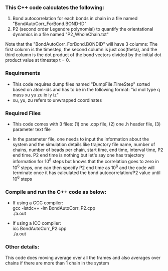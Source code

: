 ### This C++ code calculates the following:

1) Bond autocorrelation for each bonds in chain in a file named "BondAutoCorr_ForBond.BOND-ID"
2) P2 (second order Legendre polynomial) to quantify the orientational dynamics in a file named "P2_WholeChain.txt"

Note that the "BondAutoCorr_ForBond.BONDID" will have 3 columns: The first column is the timestep, the second column is just cos(theta), and the third column is the dot product of the bond vectors divided by the initial dot product value at timestep t = 0.

### Requirements

* This code requires dump files named "DumpFile.TimeStep" sorted based on atom-ids and has to be in the following format: "id mol type q mass xu yu zu ix iy iz"  
* xu, yu, zu refers to unwrapped coordinates

### Required Files

* This code comes with 3 files: (1) one .cpp file, (2) one .h header file, (3) parameter text file

* In the parameter file, one needs to input the information about the system and the simulation details like trajectory file name, number of chains, number of beads per chain, start time, end time, interval time, P2 end time.  P2 end time is nothing but let's say one has trajectory information for 10<sup>8</sup> steps but knows that the correlation goes to zero in 10<sup>6</sup> steps, one can then specify P2 end time as 10<sup>6</sup> and the code will terminate once it has calculated the bond autocorrelation/P2 value until 10<sup>6</sup> steps

### Compile and run the C++ code as below:

* If using a GCC compiler:  
    gcc -lstdc++ -lm  BondAutoCorr_P2.cpp   
    ./a.out
    
* If using a ICC compiler:  
    icc BondAutoCorr_P2.cpp  
    ./a.out
    
### Other details:

This code does moving average over all the frames and also averages over chains if there are more than 1 chain in the system

